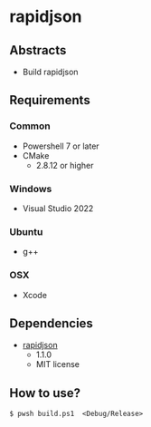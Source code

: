 # rapidjson

## Abstracts

* Build rapidjson

## Requirements

### Common

* Powershell 7 or later
* CMake
  * 2.8.12 or higher

### Windows

* Visual Studio 2022

### Ubuntu

* g++

### OSX

* Xcode

## Dependencies

* [rapidjson](https://github.com/Tencent/rapidjson)
  * 1.1.0
  * MIT license

## How to use?

````shell
$ pwsh build.ps1  <Debug/Release>
````